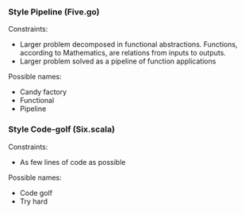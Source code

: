 ### Style Pipeline (Five.go)

Constraints:

- Larger problem decomposed in functional abstractions. Functions, according to Mathematics, are relations from inputs to outputs.
- Larger problem solved as a pipeline of function applications

Possible names:

- Candy factory
- Functional
- Pipeline

### Style Code-golf (Six.scala)

Constraints:

- As few lines of code as possible

Possible names:

- Code golf
- Try hard